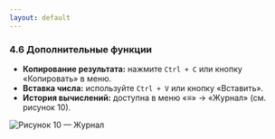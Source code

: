 ```yaml
---
layout: default
---
```


### 4.6 Дополнительные функции

- **Копирование результата:** нажмите `Ctrl + C` или кнопку «Копировать» в меню.
- **Вставка числа:** используйте `Ctrl + V` или кнопку «Вставить».
- **История вычислений:** доступна в меню «≡» → «Журнал» (см. рисунок 10).

![Рисунок 10 — Журнал](/images/ris10.png)